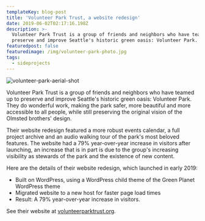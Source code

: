 ```yaml
---
templateKey: blog-post
title: 'Volunteer Park Trust, a website redesign'
date: 2019-06-02T02:17:16.198Z
description: >-
  Volunteer Park Trust is a group of friends and neighbors who have teamed up to
  preserve and improve Seattle's historic green oasis: Volunteer Park. 
featuredpost: false
featuredimage: /img/volunteer-park-photo.jpg
tags:
  - sideprojects
---
```

![volunteer-park-aerial-shot](/img/volunteer-park-photo.jpg "Volunteer Park From Above")

Volunteer Park Trust is a group of friends and neighbors who have teamed up to preserve and improve Seattle's historic green oasis: Volunteer Park. They do wonderful work, making the park safer, more beautiful and more accessible to all people, while still preserving the original vision of the Olmsted brothers' design.

Their website redesign featured a more robust events calendar, a full project archive and an audio walking tour of the park's most beloved features. The website had a 79% year-over-year increase in visitors after launching, an increase that is in part is due to the group's increasing visibility as stewards of the park and the existence of new content.

Here are the details of their website redesign, which launched in early 2019:

* Built on WordPress, using a WordPress child theme of the Green Planet WordPress theme
* Migrated website to a new host for faster page load times
* Result: A 79% year-over-year increase in visitors.

See their website at [volunteerparktrust.org](https://volunteerparktrust.org).
